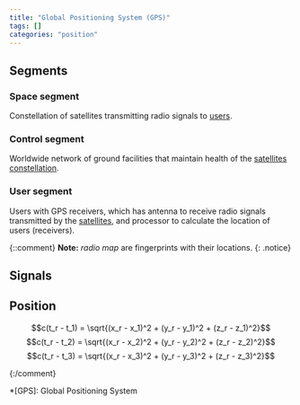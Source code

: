 ```yaml
---
title: "Global Positioning System (GPS)"
tags: []
categories: "position"
---
```


## Segments

### Space segment
Constellation of satellites transmitting radio signals to [users](#user-segment). 

### Control segment
Worldwide network of ground facilities that maintain health of the [satellites constellation](#space-segment).

### User segment
Users with GPS receivers, which has antenna to receive radio signals transmitted by the [satellites](#space-segment), and processor to calculate the location of users (receivers).

{::comment}
**Note:** *radio map* are fingerprints with their locations.
{: .notice}

## Signals


## Position

$$c(t_r - t_1) = \sqrt{(x_r - x_1)^2 + (y_r - y_1)^2 + (z_r - z_1)^2}$$
$$c(t_r - t_2) = \sqrt{(x_r - x_2)^2 + (y_r - y_2)^2 + (z_r - z_2)^2}$$
$$c(t_r - t_3) = \sqrt{(x_r - x_3)^2 + (y_r - y_3)^2 + (z_r - z_3)^2}$$


[article_link]: http://www.cswu.me/papers/CSUR14_Mobility_paper.pdf
{:/comment}

*[GPS]: Global Positioning System
